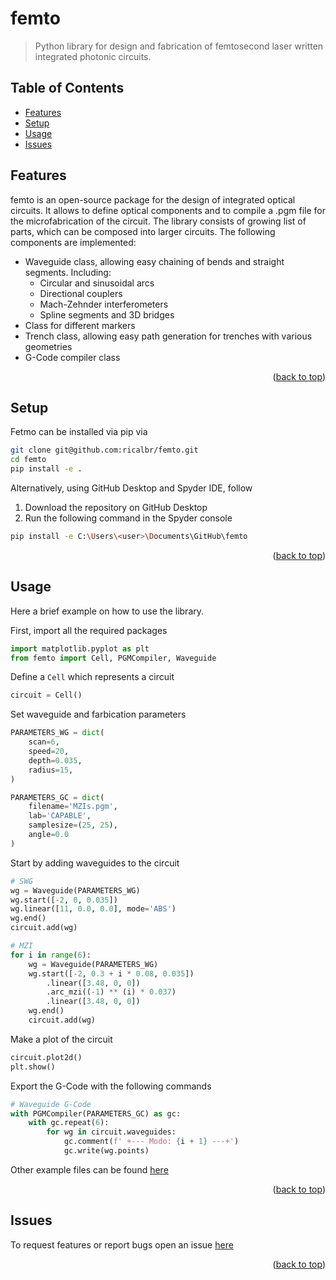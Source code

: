 <div id="top"></div>

<!-- PROJECT LOGO -->
<!-- <br />
<div align="center">
  <a href="https://github.com/github_username/repo_name">
    <img src="https://user-images.githubusercontent.com/45992199/169658724-72260dc7-26c5-4ff4-bdbb-a0ff6635d893.png" alt="femto" width="480">
  </a>
</div> -->

# femto
> Python library for design and fabrication of femtosecond laser written integrated photonic circuits.

## Table of Contents

* [Features](#features)
* [Setup](#setup)
* [Usage](#usage)
* [Issues](#issues)

<!-- * [License](#license) -->

## Features

femto is an open-source package for the design of integrated optical circuits. It allows to define optical components
and to compile a .pgm file for the microfabrication of the circuit. The library consists of growing list of parts, which
can be composed into larger circuits.
The following components are implemented:

* Waveguide class, allowing easy chaining of bends and straight segments. Including:
    * Circular and sinusoidal arcs
    * Directional couplers
    * Mach-Zehnder interferometers
    * Spline segments and 3D bridges
* Class for different markers
* Trench class, allowing easy path generation for trenches with various geometries
* G-Code compiler class

<p align="right">(<a href="#top">back to top</a>)</p>

## Setup

Fetmo can be installed via pip via

```bash
git clone git@github.com:ricalbr/femto.git
cd femto
pip install -e .
```

Alternatively, using GitHub Desktop and Spyder IDE, follow

1. Download the repository on GitHub Desktop
2. Run the following command in the Spyder console

```bash
pip install -e C:\Users\<user>\Documents\GitHub\femto
```

<p align="right">(<a href="#top">back to top</a>)</p>

## Usage

Here a brief example on how to use the library.

First, import all the required packages

```python
import matplotlib.pyplot as plt
from femto import Cell, PGMCompiler, Waveguide
```

Define a `Cell` which represents a circuit

```python
circuit = Cell()
```

Set waveguide and farbication parameters

```python
PARAMETERS_WG = dict(
    scan=6,
    speed=20,
    depth=0.035,
    radius=15,
)

PARAMETERS_GC = dict(
    filename='MZIs.pgm',
    lab='CAPABLE',
    samplesize=(25, 25),
    angle=0.0
)
```

Start by adding waveguides to the circuit

```python
# SWG
wg = Waveguide(PARAMETERS_WG)
wg.start([-2, 0, 0.035])
wg.linear([11, 0.0, 0.0], mode='ABS')
wg.end()
circuit.add(wg)

# MZI
for i in range(6):
    wg = Waveguide(PARAMETERS_WG)
    wg.start([-2, 0.3 + i * 0.08, 0.035])
        .linear([3.48, 0, 0])
        .arc_mzi((-1) ** (i) * 0.037)
        .linear([3.48, 0, 0])
    wg.end()
    circuit.add(wg)
```

Make a plot of the circuit

```python
circuit.plot2d()
plt.show()
```

Export the G-Code with the following commands

```python
# Waveguide G-Code
with PGMCompiler(PARAMETERS_GC) as gc:
    with gc.repeat(6):
        for wg in circuit.waveguides:
            gc.comment(f' +--- Modo: {i + 1} ---+')
            gc.write(wg.points)
```

Other example files can be found [here](https://github.com/ricalbr/femto/tree/main/examples)

<p align="right">(<a href="#top">back to top</a>)</p>

## Issues

To request features or report bugs open an issue [here](https://github.com/ricalbr/femto/issues)

<p align="right">(<a href="#top">back to top</a>)</p>
